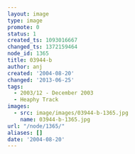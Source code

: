 ```yaml
---
layout: image
type: image
promote: 0
status: 1
created_ts: 1093016667
changed_ts: 1372159464
node_id: 1365
title: 03944-b
author: anj
created: '2004-08-20'
changed: '2013-06-25'
tags:
  - 2003/12 - December 2003
  - Heaphy Track
images:
  - src: image/images/03944-b-1365.jpg
    name: 03944-b-1365.jpg
url: "/node/1365/"
aliases: []
date: '2004-08-20'
---
```


